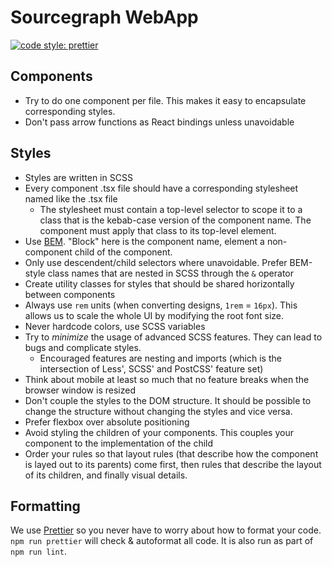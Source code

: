
# Sourcegraph WebApp

[![code style: prettier](https://img.shields.io/badge/code_style-prettier-ff69b4.svg)](https://github.com/prettier/prettier)

## Components

 - Try to do one component per file. This makes it easy to encapsulate corresponding styles.
 - Don't pass arrow functions as React bindings unless unavoidable

## Styles

 - Styles are written in SCSS
 - Every component .tsx file should have a corresponding stylesheet named like the .tsx file
   - The stylesheet must contain a top-level selector to scope it to a class that is the kebab-case version of the component name.
     The component must apply that class to its top-level element.
 - Use [BEM](http://getbem.com/). "Block" here is the component name, element a non-component child of the component.
 - Only use descendent/child selectors where unavoidable. Prefer BEM-style class names that are nested in SCSS through the `&` operator
 - Create utility classes for styles that should be shared horizontally between components
 - Always use `rem` units (when converting designs, `1rem` = `16px`). This allows us to scale the whole UI by modifying the root font size.
 - Never hardcode colors, use SCSS variables
 - Try to _minimize_ the usage of advanced SCSS features. They can lead to bugs and complicate styles.
   - Encouraged features are nesting and imports (which is the intersection of Less', SCSS' and PostCSS' feature set)
 - Think about mobile at least so much that no feature breaks when the browser window is resized
 - Don't couple the styles to the DOM structure. It should be possible to change the structure without changing the styles and vice versa.
 - Prefer flexbox over absolute positioning
 - Avoid styling the children of your components. This couples your component to the implementation of the child
 - Order your rules so that layout rules (that describe how the component is layed out to its parents) come first, then rules that describe the layout of its children, and finally visual details.

## Formatting

We use [Prettier](https://github.com/prettier/prettier) so you never have to worry about how to format your code.
`npm run prettier` will check & autoformat all code. It is also run as part of `npm run lint`.
